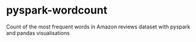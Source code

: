 # pyspark-wordcount
Count of the most frequent words in Amazon reviews dataset with pyspark and pandas visualisations
